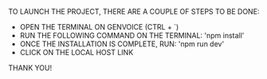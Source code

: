 TO LAUNCH THE PROJECT, THERE ARE A COUPLE OF STEPS TO BE DONE:

- OPEN THE TERMINAL ON GENVOICE (CTRL + `)
- RUN THE FOLLOWING COMMAND ON THE TERMINAL: 'npm install'
- ONCE THE INSTALLATION IS COMPLETE, RUN: 'npm run dev'
- CLICK ON THE LOCAL HOST LINK

THANK YOU!
